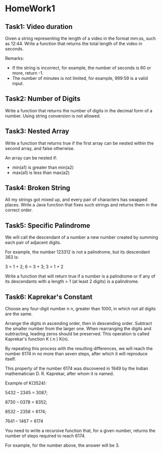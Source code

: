 
HomeWork1
==

Task1: Video duration
--

Given a string representing the length of a video in the format mm:ss, such as 12:44. Write a function that returns the total length of the video in seconds.

Remarks:
- If the string is incorrect, for example, the number of seconds is 60 or more, return -1. 
- The number of minutes is not limited, for example, 999:59 is a valid input.

Task2: Number of Digits
--
Write a function that returns the number of digits in the decimal form of a number.
Using string conversion is not allowed.

Task3: Nested Array
--
Write a function that returns true if the first array can be nested within the second array, and false otherwise.

An array can be nested if:
- min(a1) is greater than min(a2)
- max(a1) is less than max(a2)

Task4: Broken String
--
All my strings got mixed up, and every pair of characters has swapped places.
Write a Java function that fixes such strings and returns them in the correct order.

Task5: Specific Palindrome
--
We will call the descendant of a number a new number created by summing each pair of adjacent digits.

For example, the number 123312 is not a palindrome, but its descendant 363 is:

3 = 1 + 2; 6 = 3 + 3; 3 = 1 + 2

Write a function that will return true if a number is a palindrome or if any of its descendants with a length > 1 (at least 2 digits) is a palindrome.

Task6: Kaprekar's Constant
--
Choose any four-digit number
n
n, greater than 1000, in which not all digits are the same.

Arrange the digits in ascending order, then in descending order.
Subtract the smaller number from the larger one. When rearranging the digits and subtracting, leading zeros should be preserved.
This operation is called Kaprekar's function
K
(
n
)
K(n).

By repeating this process with the resulting differences, we will reach the number 6174 in no more than seven steps, after which it will reproduce itself.

This property of the number 6174 was discovered in 1949 by the Indian mathematician D. R. Kaprekar, after whom it is named.

Example of K(3524):

5432 – 2345 = 3087; 

8730 – 0378 = 8352;

8532 – 2358 = 6174;

7641 – 1467 = 6174

You need to write a recursive function that, for a given number, returns the number of steps required to reach 6174.

For example, for the number above, the answer will be 3.